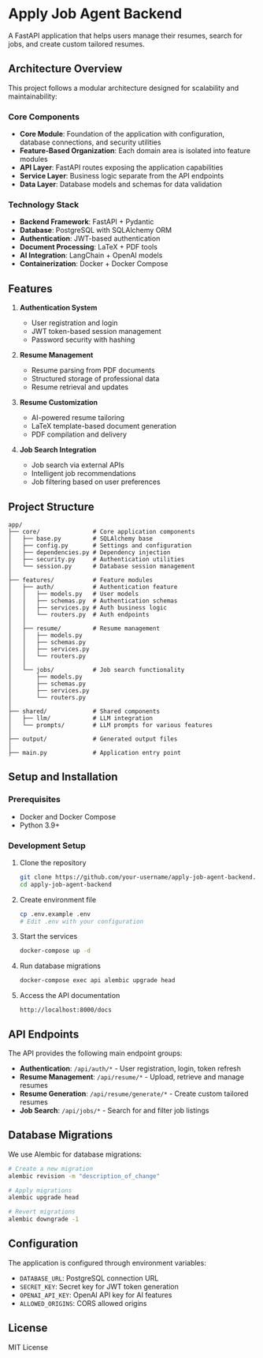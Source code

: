 # Apply Job Agent Backend

A FastAPI application that helps users manage their resumes, search for jobs, and create custom tailored resumes.

## Architecture Overview

This project follows a modular architecture designed for scalability and maintainability:

### Core Components

- **Core Module**: Foundation of the application with configuration, database connections, and security utilities
- **Feature-Based Organization**: Each domain area is isolated into feature modules
- **API Layer**: FastAPI routes exposing the application capabilities
- **Service Layer**: Business logic separate from the API endpoints
- **Data Layer**: Database models and schemas for data validation

### Technology Stack

- **Backend Framework**: FastAPI + Pydantic
- **Database**: PostgreSQL with SQLAlchemy ORM
- **Authentication**: JWT-based authentication
- **Document Processing**: LaTeX + PDF tools
- **AI Integration**: LangChain + OpenAI models
- **Containerization**: Docker + Docker Compose

## Features

1. **Authentication System**
   - User registration and login
   - JWT token-based session management
   - Password security with hashing

2. **Resume Management**
   - Resume parsing from PDF documents
   - Structured storage of professional data
   - Resume retrieval and updates

3. **Resume Customization**
   - AI-powered resume tailoring
   - LaTeX template-based document generation
   - PDF compilation and delivery

4. **Job Search Integration**
   - Job search via external APIs
   - Intelligent job recommendations
   - Job filtering based on user preferences

## Project Structure

```
app/
├── core/               # Core application components
│   ├── base.py         # SQLAlchemy base
│   ├── config.py       # Settings and configuration
│   ├── dependencies.py # Dependency injection
│   ├── security.py     # Authentication utilities
│   └── session.py      # Database session management
│
├── features/           # Feature modules
│   ├── auth/           # Authentication feature
│   │   ├── models.py   # User models
│   │   ├── schemas.py  # Authentication schemas
│   │   ├── services.py # Auth business logic
│   │   └── routers.py  # Auth endpoints
│   │
│   ├── resume/         # Resume management
│   │   ├── models.py
│   │   ├── schemas.py
│   │   ├── services.py
│   │   └── routers.py
│   │
│   └── jobs/           # Job search functionality
│       ├── models.py
│       ├── schemas.py
│       ├── services.py
│       └── routers.py
│
├── shared/             # Shared components
│   ├── llm/            # LLM integration
│   └── prompts/        # LLM prompts for various features
│
├── output/             # Generated output files
│
├── main.py             # Application entry point
```

## Setup and Installation

### Prerequisites

- Docker and Docker Compose
- Python 3.9+

### Development Setup

1. Clone the repository
   ```bash
   git clone https://github.com/your-username/apply-job-agent-backend.git
   cd apply-job-agent-backend
   ```

2. Create environment file
   ```bash
   cp .env.example .env
   # Edit .env with your configuration
   ```

3. Start the services
   ```bash
   docker-compose up -d
   ```

4. Run database migrations
   ```bash
   docker-compose exec api alembic upgrade head
   ```

5. Access the API documentation
   ```
   http://localhost:8000/docs
   ```

## API Endpoints

The API provides the following main endpoint groups:

- **Authentication**: `/api/auth/*` - User registration, login, token refresh
- **Resume Management**: `/api/resume/*` - Upload, retrieve and manage resumes
- **Resume Generation**: `/api/resume/generate/*` - Create custom tailored resumes
- **Job Search**: `/api/jobs/*` - Search for and filter job listings

## Database Migrations

We use Alembic for database migrations:

```bash
# Create a new migration
alembic revision -m "description_of_change"

# Apply migrations
alembic upgrade head

# Revert migrations
alembic downgrade -1
```

## Configuration

The application is configured through environment variables:

- `DATABASE_URL`: PostgreSQL connection URL
- `SECRET_KEY`: Secret key for JWT token generation
- `OPENAI_API_KEY`: OpenAI API key for AI features
- `ALLOWED_ORIGINS`: CORS allowed origins

## License

MIT License